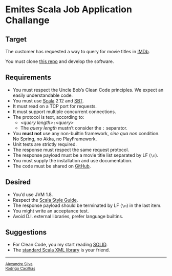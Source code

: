 [github]: https://github.com/
[imdb]: https://imdb.com/
[sbt]: https://www.scala-sbt.org/
[scala]: https://www.scala-lang.org/
[solid]: https://www.wikiwand.com/en/SOLID
[style-guide]: https://docs.scala-lang.org/style/
[this]: https://github.com/Contabilone/scala-job-challenge
[xml]: https://scala.github.io/scala-xml/api/1.2.0/scala/xml/

# Emites Scala Job Application Challange

## Target


The customer has requested a way to query for movie titles in [IMDb][imdb].

You must clone [this repo][this] and develop the software.

## Requirements

- You must respect the Uncle Bob’s Clean Code principles. We expect an easily
  understandable code.
- You must use [Scala][scala] 2.12 and [SBT][sbt].
- It must read on a TCP port for requests.
- It must support multiple concurrent connections.
- The protocol is text, according to:
    - <em>&lt;query length&gt;</em>`:`<em>&lt;query&gt;</em>
    - The *query length* mustn’t consider the `:` separator.
- You **must not** use any non-builtin framework, *sine qua non* condition.
  No Spring, no Akka, no PlayFramework.
- Unit tests are strictly required.
- The response must respect the same request protocol.
- The response payload must be a movie title list separated by LF (`\n`).
- You must supply the installation and use documentation.
- The code must be shared on [GitHub][github].

## Desired

- You’d use JVM 1.8.
- Respect the [Scala Style Guide][style-guide].
- The response payload should be terminated by LF (`\n`) in the last item.
- You might write an acceptance test.
- Avoid D.I. external libraries, prefer language builtins.

## Suggestions

- For Clean Code, you my start reading [SOLID][solid].
- The [standard Scala XML library][xml] is your friend.

-----

<a href="mailto:alexandre.silva@contabilone.com"><small>Alexandre Silva</small></a><br/>
<a href="mailto:rodrigo.cacilhas@contabilone.com"><small>Rodrigo Cacilhas</small></a>
